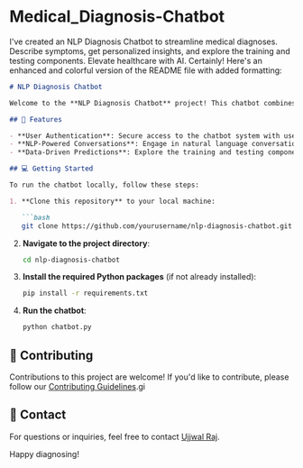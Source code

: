 # Medical_Diagnosis-Chatbot
 I've created an NLP Diagnosis Chatbot to streamline medical diagnoses. Describe symptoms, get personalized insights, and explore the training and testing components. Elevate healthcare with AI.
Certainly! Here's an enhanced and colorful version of the README file with added formatting:

```markdown
# NLP Diagnosis Chatbot

Welcome to the **NLP Diagnosis Chatbot** project! This chatbot combines Natural Language Processing (NLP) techniques to simulate conversations with a general physician and predict potential medical conditions based on symptoms provided by users.

## 🚀 Features

- **User Authentication**: Secure access to the chatbot system with user registration and login functionality.
- **NLP-Powered Conversations**: Engage in natural language conversations to describe symptoms and receive medical condition predictions.
- **Data-Driven Predictions**: Explore the training and testing components to understand how the chatbot is trained for accurate medical predictions.

## 💻 Getting Started

To run the chatbot locally, follow these steps:

1. **Clone this repository** to your local machine:

   ```bash
   git clone https://github.com/yourusername/nlp-diagnosis-chatbot.git
   ```

2. **Navigate to the project directory**:

   ```bash
   cd nlp-diagnosis-chatbot
   ```

3. **Install the required Python packages** (if not already installed):

   ```bash
   pip install -r requirements.txt
   ```

4. **Run the chatbot**:

   ```bash
   python chatbot.py
   ```

## 🤝 Contributing

Contributions to this project are welcome! If you'd like to contribute, please follow our [Contributing Guidelines](CONTRIBUTING.md).gi

## 📧 Contact

For questions or inquiries, feel free to contact [Ujjwal Raj](https://github.com/Trapwire).

Happy diagnosing!
```
